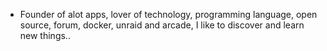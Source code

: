 - Founder of alot apps, lover of technology, programming language, open source, forum, docker, unraid and arcade, I like to discover and learn new things..
  <br>



































































































































































































































































































































































































































































































































































































































































































































































































































































































































































































































































































































































































































































































































































































































































































































































































































































































































































































































































































































